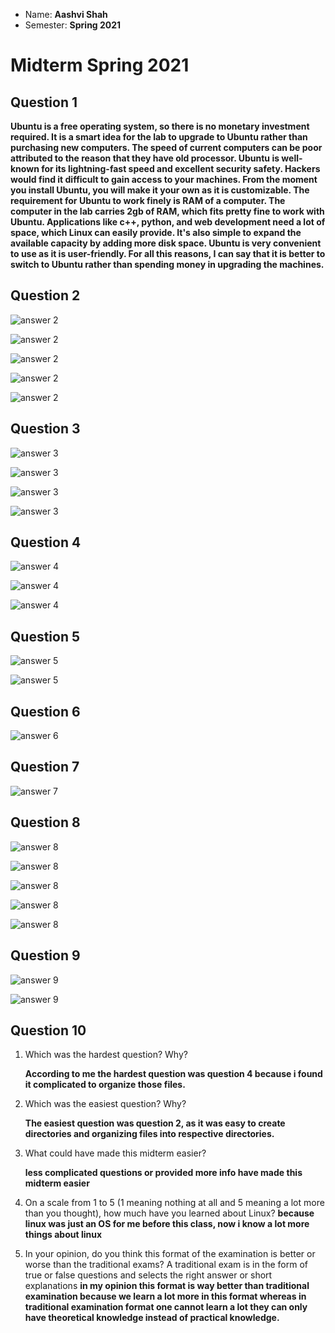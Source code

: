 * Name: **Aashvi Shah**
* Semester: **Spring 2021**


# Midterm Spring 2021

## Question 1
**Ubuntu is a free operating system, so there is no monetary investment required. It is a smart idea for the lab to upgrade to Ubuntu rather than purchasing new computers. The speed of current computers can be poor attributed to the reason that they have old processor. Ubuntu is well-known for its lightning-fast speed and excellent security safety. Hackers would find it difficult to gain access to your machines. From the moment you install Ubuntu, you will make it your own as it is customizable. The requirement for Ubuntu to work finely is RAM of a computer. The computer in the lab carries 2gb of RAM, which fits pretty fine to work with Ubuntu. Applications like c++, python, and web development need a lot of space, which Linux can easily provide. It's also simple to expand the available capacity by adding more disk space. Ubuntu is very convenient to use as it is user-friendly. For all this reasons, I can say that it is better to switch to Ubuntu rather than spending money in upgrading the machines.**

## Question 2

![answer 2](../imgs/../../imgs/mtrmque2.1-2.png)

![answer 2](../imgs/../../imgs/mtrmque2.2.png)

![answer 2](../imgs/../../imgs/mtrmque2.3.png)

![answer 2](../imgs/../../imgs/mtrmque2.4.png)

![answer 2](../imgs/../../imgs/mtrmque2.5.png)

## Question 3

![answer 3](../imgs/../../imgs/mtrmque3.1.png)

![answer 3](../imgs/../../imgs/mtrmque3.1.1.png)

![answer 3](../imgs/../../imgs/mtrmque3.2.png)

![answer 3](../imgs/../../imgs/mtrmque3.3-4.png)

## Question 4

![answer 4](../imgs/../../imgs/mtrmque4.1.png)

![answer 4](../imgs/../../imgs/mtrmque4.2.png)

![answer 4](../imgs/../../imgs/mtrmque4.3.png)

## Question 5

![answer 5](../imgs/../../imgs/mtrmque5.1.png)

![answer 5](../imgs/../../imgs/mtrmque5.2.png)

## Question 6

![answer 6](../imgs/../../imgs/mtrmque6.png)

## Question 7

![answer 7](../imgs/../../imgs/mtrmque7.png)

## Question 8

![answer 8](../imgs/../../imgs/mtrmque8.1.png)

![answer 8](../imgs/../../imgs/mtrmque8.2.png)

![answer 8](../imgs/../../imgs/mtrmque8.2.2.png)

![answer 8](../imgs/../../imgs/mtrmque8.3.png)

![answer 8](../imgs/../../imgs/mtrmque8.4.png)


## Question 9 

![answer 9](../imgs/../../imgs/mtrmque9.1.png)

![answer 9](../imgs/../../imgs/mtrmque9.2.png)

## Question 10

1. Which was the hardest question? Why?
  
   **According to me the hardest question was question 4 because i found it complicated to organize those files.**
2. Which was the easiest question? Why?
  
    **The easiest question was question 2, as it was easy to create directories and organizing files into respective directories.** 
3. What could have made this midterm easier?
  
   **less complicated questions or provided more info have made this midterm easier**
   
4. On a scale from 1 to 5 (1 meaning nothing at all and 5 meaning a lot more than you thought), how much have you learned about Linux?
 **because linux was just an OS for me before this class, now i know a lot more things about linux**
5. In your opinion, do you think this format of the examination is better or worse than the traditional exams? A
traditional exam is in the form of true or false questions and selects the right answer or short explanations
**in my opinion this format is way better than traditional examination because we learn a lot more in this format whereas in traditional examination format one cannot learn a lot they can only have theoretical knowledge instead of practical knowledge.**